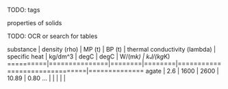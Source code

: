 TODO: tags

properties of solids

TODO: OCR or search for tables

substance | density (rho) | MP (t) | BP (t) | thermal conductivity (lambda) | specific heat
          |   kg/dm^3     |  degC  |  degC  |   W/(m*k)                     |  kJ/(kg*K)
==========|===============|========|========|===============================|==============
agate     | 2.6           | 1600   | 2600   | 10.89                         | 0.80
  ...     |               |        |        |                               |
